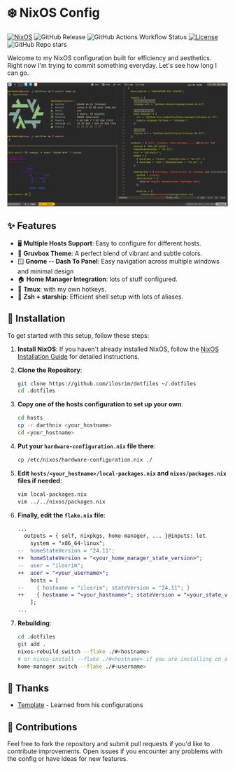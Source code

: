 # ❄️ NixOS Config

[![NixOS](https://img.shields.io/badge/NixOS-24.11-blue.svg)](https://nixos.org)
![GitHub Release](https://img.shields.io/github/v/release/ilosrim/dotfiles)
![GitHub Actions Workflow Status](https://img.shields.io/github/actions/workflow/status/ilosrim/dotfiles/test.yml)
[![License](https://img.shields.io/github/license/ilosrim/dotfiles)](./LICENSE)
![GitHub Repo stars](https://img.shields.io/github/stars/ilosrim/dotfiles)

Welcome to my NixOS configuration built for efficiency and aesthetics. Right now I'm trying to commit something everyday. Let's see how long I can go.

![screenshot](./screenshots/banner.png)

<!--
## File tree

```plaintext
.dotfiles/
├── home-manager/
│   ├── modules/
│   │   ├── bat.nix
│   │   ├── chromium.nix
│   │   ├── default.nix
│   │   ├── eza.nix
│   │   ├── git.nix
│   │   ├── helix.nix
│   │   ├── kitty.nix
│   │   ├── lazygit.nix
│   │   ├── neovim.nix
│   │   ├── qutebrowser.nix
│   │   ├── ranger.nix
│   │   ├── starship.nix
│   │   ├── stylix.nix
│   │   ├── tmux.nix
│   │   ├── zed.nix
│   │   └── zsh.nix
│   ├── home.nix
│   └── home-packages.nix
├── hosts/
│   ├── nixos/
│   │   ├── configuration.nix
│   │   ├── hardware-configuration.nix
│   │   └── local-packages.nix
│   └── wsl/
│       ├── configuration.nix
│       ├── hardware-configuration.nix
│       └── local-packages.nix
├── nixos/
│   └── modules/
│       ├── audio.nix
│       ├── bluetooth.nix
│       ├── boot.nix
│       ├── default.nix
│       ├── env.nix
│       ├── home-manager.nix
│       ├── kernel.nix
│       ├── mime.nix
│       ├── net.nix
│       ├── nh.nix
│       ├── nix.nix
│       ├── timezone.nix
│       ├── user.nix
│       └── zram.nix
├── flake.lock
└── flake.nix
```
-->

## ✨ Features

- 🖥️ **Multiple Hosts Support**: Easy to configure for different hosts.
- 🎨 **Gruvbox Theme**: A perfect blend of vibrant and subtle colors.
- 🪟 **Gnome -- Dash To Panel**: Easy navigation across multiple windows and minimal design
- 🏠 **Home Manager Integration**: lots of stuff configured.
- 🧇 **Tmux**: with my own hotkeys.
- 🌟 **Zsh + starship**: Efficient shell setup with lots of aliases.

## 🚀 Installation

To get started with this setup, follow these steps:

1. **Install NixOS**: If you haven't already installed NixOS, follow the [NixOS Installation Guide](https://nixos.org/manual/nixos/stable/#sec-installation) for detailed instructions.
2. **Clone the Repository**:

   ```bash
   git clone https://github.com/ilosrim/dotfiles ~/.dotfiles
   cd .dotfiles
   ```

3. **Copy one of the hosts configuration to set up your own**:

   ```bash
   cd hosts
   cp -r darthnix <your_hostname>
   cd <your_hostname>
   ```

4. **Put your `hardware-configuration.nix` file there**:

   ```bash
   cp /etc/nixos/hardware-configuration.nix ./
   ```

5. **Edit `hosts/<your_hostname>/local-packages.nix` and `nixos/packages.nix` files if needed**:

   ```bash
   vim local-packages.nix
   vim ../../nixos/packages.nix
   ```

6. **Finally, edit the `flake.nix` file**:

   ```diff
   ...
     outputs = { self, nixpkgs, home-manager, ... }@inputs: let
       system = "x86_64-linux";
   --  homeStateVersion = "24.11";
   ++  homeStateVersion = "<your_home_manager_state_version>";
   --  user = "ilosrim";
   ++  user = "<your_username>";
       hosts = [
   --    { hostname = "ilosrim"; stateVersion = "24.11"; }
   ++    { hostname = "<your_hostname>"; stateVersion = "<your_state_version>"; }
       ];
   ...
   ```

7. **Rebuilding**:

   ```bash
   cd .dotfiles
   git add .
   nixos-rebuild switch --flake ./#<hostname>
   # or nixos-install --flake ./#<hostname> if you are installing on a fresh system
   home-manager switch --flake ./#<username>
   ```

## 🫶 Thanks

- [Template](https://github.com/Andrey0189/nixos-config-reborn) - Learned from his configurations

## 🤝 Contributions

Feel free to fork the repository and submit pull requests if you'd like to contribute improvements. Open issues if you encounter any problems with the config or have ideas for new features.
